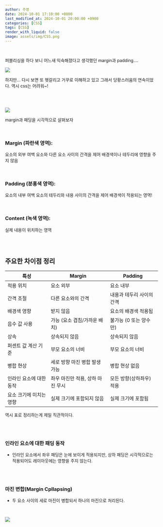 ```yaml
---
author: 주영
date: 2024-10-01 17:10:00 +0800
last_modified_at: 2024-10-01 20:00:00 +0900
categories: [CSS]
tags: [CSS]
render_with_liquid: false
image: assets/img/CSS.png
---
```


<br>


퍼블리싱을 하다 보니 어느새 익숙해졌다고 생각했던 margin과 padding....
<br>


![](https://velog.velcdn.com/images/jjassb404/post/5155d289-784e-4e9f-8f2b-be046a82383b/image.png)
<br>

하지만... 다시 보면 또 헷갈리고 거꾸로 이해하고 있고 그래서 당황스러움의 연속이었다. 
역시 css는 어려워~!


<br>


<br>


![](https://velog.velcdn.com/images/jjassb404/post/5e1e54c3-514a-47a3-8560-b09d4ea5175a/image.png)
<br>


margin과 패딩을 시각적으로 살펴보자

<br>


### Margin (파란색 영역):
요소의 외부 여백
요소와 다른 요소 사이의 간격을 제어
배경색이나 테두리에 영향을 주지 않음

<br>



### Padding (분홍색 영역):
요소의 내부 여백
요소의 테두리와 내용 사이의 간격을 제어
배경색이 적용되는 영역!


<br>


### Content (녹색 영역):
실제 내용이 위치하는 영역

<br>


<br>



## 주요한 차이점 정리
| 특성 | Margin | Padding |
|------|--------|---------|
| 적용 위치 | 요소 외부 | 요소 내부 |
| 간격 조절 | 다른 요소와의 간격 | 내용과 테두리 사이의 간격 |
| 배경색 영향 | 받지 않음 | 요소의 배경색 적용됨 |
| 음수 값 사용 | 가능 (요소 겹침/가까운 배치) | 불가능 (0 또는 양수만) |
| 상속 | 상속되지 않음 | 상속되지 않음 |
| 퍼센트 값 계산 기준 | 부모 요소의 너비 | 부모 요소의 너비 |
| 병합 현상 | 세로 방향 마진 병합 발생 가능 | 병합 현상 없음 |
| 인라인 요소에 대한 동작 | 좌우 마진만 적용, 상하 마진 무시 | 모든 방향(상하좌우) 적용 |
| 요소 크기에 미치는 영향 | 실제 크기에 포함되지 않음 | 실제 크기에 포함됨 |
역시 표로 정리하는게 제일 직관적이다.

<br>


<br>


### 인라인 요소에 대한 패딩 동작
* 인라인 요소에서 좌우 패딩은 눈에 보이게 적용되지만, 상하 패딩은 시각적으로는 적용되어도 레이아웃에는 영향을 주지 않는다.

  
<br>


<br>


### 마진 변합(Margin Cpllapsing)
* 두 요소 사이의 세로 마진이 병합되서 하나의 마진으로 처리된다. 
<br>


![](https://velog.velcdn.com/images/jjassb404/post/65802a20-05ee-4aa2-9727-df97b4948f84/image.png)
